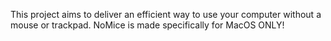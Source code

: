 This project aims to deliver an efficient way to use your computer without a mouse or trackpad. NoMice is made specifically for MacOS ONLY!
